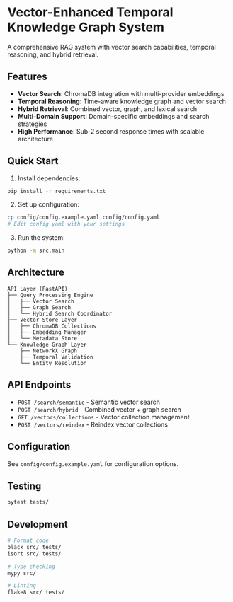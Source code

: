 # Vector-Enhanced Temporal Knowledge Graph System

A comprehensive RAG system with vector search capabilities, temporal reasoning, and hybrid retrieval.

## Features

- **Vector Search**: ChromaDB integration with multi-provider embeddings
- **Temporal Reasoning**: Time-aware knowledge graph and vector search
- **Hybrid Retrieval**: Combined vector, graph, and lexical search
- **Multi-Domain Support**: Domain-specific embeddings and search strategies
- **High Performance**: Sub-2 second response times with scalable architecture

## Quick Start

1. Install dependencies:
```bash
pip install -r requirements.txt
```

2. Set up configuration:
```bash
cp config/config.example.yaml config/config.yaml
# Edit config.yaml with your settings
```

3. Run the system:
```bash
python -m src.main
```

## Architecture

```
API Layer (FastAPI)
├── Query Processing Engine
│   ├── Vector Search
│   ├── Graph Search  
│   └── Hybrid Search Coordinator
├── Vector Store Layer
│   ├── ChromaDB Collections
│   ├── Embedding Manager
│   └── Metadata Store
└── Knowledge Graph Layer
    ├── NetworkX Graph
    ├── Temporal Validation
    └── Entity Resolution
```

## API Endpoints

- `POST /search/semantic` - Semantic vector search
- `POST /search/hybrid` - Combined vector + graph search  
- `GET /vectors/collections` - Vector collection management
- `POST /vectors/reindex` - Reindex vector collections

## Configuration

See `config/config.example.yaml` for configuration options.

## Testing

```bash
pytest tests/
```

## Development

```bash
# Format code
black src/ tests/
isort src/ tests/

# Type checking
mypy src/

# Linting
flake8 src/ tests/
```